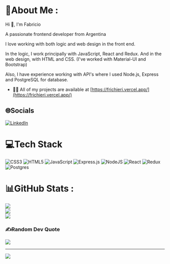 # 💫About Me :
<p>Hi 👋, I'm Fabricio</p>
<p>A passionate frontend developer from Argentina</p>
<p>I love working with both logic and web design in the front end.
<p>In the logic, I work principally with JavaScript, React and Redux. And in the web design, with HTML and CSS. (I've worked with Material-UI and Bootstrap)</p>
<p>Also, I have experience working with API's where I used Node.js, Express and PostgreSQL for database.</p>

- 👨‍💻 All of my projects are available at [https://frichieri.vercel.app/](https://frichieri.vercel.app/)

## 🌐Socials
[![LinkedIn](https://img.shields.io/badge/LinkedIn-%230077B5.svg?logo=linkedin&logoColor=white)](https://linkedin.com/in/https://www.linkedin.com/in/frichieri/) 

# 💻Tech Stack
![CSS3](https://img.shields.io/badge/css3-%231572B6.svg?style=flat&logo=css3&logoColor=white) ![HTML5](https://img.shields.io/badge/html5-%23E34F26.svg?style=flat&logo=html5&logoColor=white) ![JavaScript](https://img.shields.io/badge/javascript-%23323330.svg?style=flat&logo=javascript&logoColor=%23F7DF1E) ![Express.js](https://img.shields.io/badge/express.js-%23404d59.svg?style=flat&logo=express&logoColor=%2361DAFB) ![NodeJS](https://img.shields.io/badge/node.js-6DA55F?style=flat&logo=node.js&logoColor=white) ![React](https://img.shields.io/badge/react-%2320232a.svg?style=flat&logo=react&logoColor=%2361DAFB) ![Redux](https://img.shields.io/badge/redux-%23593d88.svg?style=flat&logo=redux&logoColor=white) ![Postgres](https://img.shields.io/badge/postgres-%23316192.svg?style=flat&logo=postgresql&logoColor=white)
# 📊GitHub Stats :
![](https://github-readme-stats.vercel.app/api?username=farichieri&theme=highcontrast&hide_border=false&include_all_commits=false&count_private=false)<br/>
![](https://github-readme-streak-stats.herokuapp.com/?user=farichieri&theme=highcontrast&hide_border=false)<br/>
![](https://github-readme-stats.vercel.app/api/top-langs/?username=farichieri&theme=highcontrast&hide_border=false&include_all_commits=false&count_private=false&layout=compact)

### ✍️Random Dev Quote
![](https://quotes-github-readme.vercel.app/api?type=horizontal&theme=radical)

---
[![](https://visitcount.itsvg.in/api?id=farichieri&icon=0&color=0)](https://visitcount.itsvg.in)
